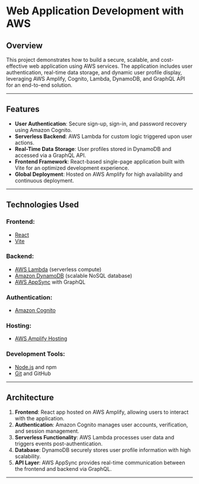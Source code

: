 # **Web Application Development with AWS**

## **Overview**
This project demonstrates how to build a secure, scalable, and cost-effective web application using AWS services. The application includes user authentication, real-time data storage, and dynamic user profile display, leveraging AWS Amplify, Cognito, Lambda, DynamoDB, and GraphQL API for an end-to-end solution.

---

## **Features**
- **User Authentication**: Secure sign-up, sign-in, and password recovery using Amazon Cognito.
- **Serverless Backend**: AWS Lambda for custom logic triggered upon user actions.
- **Real-Time Data Storage**: User profiles stored in DynamoDB and accessed via a GraphQL API.
- **Frontend Framework**: React-based single-page application built with Vite for an optimized development experience.
- **Global Deployment**: Hosted on AWS Amplify for high availability and continuous deployment.

---

## **Technologies Used**
### **Frontend**:
- [React](https://reactjs.org/)
- [Vite](https://vitejs.dev/)

### **Backend**:
- [AWS Lambda](https://aws.amazon.com/lambda/) (serverless compute)
- [Amazon DynamoDB](https://aws.amazon.com/dynamodb/) (scalable NoSQL database)
- [AWS AppSync](https://aws.amazon.com/appsync/) with GraphQL

### **Authentication**:
- [Amazon Cognito](https://aws.amazon.com/cognito/)

### **Hosting**:
- [AWS Amplify Hosting](https://aws.amazon.com/amplify/)

### **Development Tools**:
- [Node.js](https://nodejs.org/) and npm
- [Git](https://git-scm.com/) and GitHub

---

## **Architecture**
1. **Frontend**: React app hosted on AWS Amplify, allowing users to interact with the application.
2. **Authentication**: Amazon Cognito manages user accounts, verification, and session management.
3. **Serverless Functionality**: AWS Lambda processes user data and triggers events post-authentication.
4. **Database**: DynamoDB securely stores user profile information with high scalability.
5. **API Layer**: AWS AppSync provides real-time communication between the frontend and backend via GraphQL.

---
